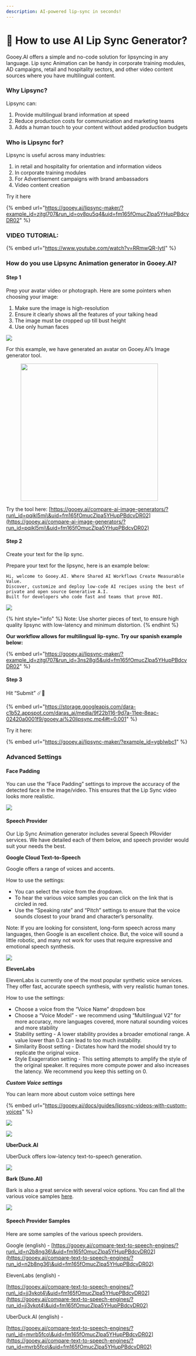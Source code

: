 ```yaml
---
description: AI-powered lip-sync in seconds!
---
```


# 👄 How to use AI Lip Sync Generator?

Gooey.AI offers a simple and no-code solution for lipsyncing in any language. Lip sync Animation can be handy in corporate training modules, AD campaigns, retail and hospitality sectors, and other video content sources where you have multilingual content.

### Why Lipsync? <a href="#cu1xpothtpzq" id="cu1xpothtpzq"></a>

Lipsync can:

1. Provide multilingual brand information at speed
2. Reduce production costs for communication and marketing teams
3. Adds a human touch to your content without added production budgets

### Who is Lipsync for? <a href="#etv8n37xo8ms" id="etv8n37xo8ms"></a>

Lipsync is useful across many industries:

1. in retail and hospitality for orientation and information videos
2. In corporate training modules
3. For Advertisement campaigns with brand ambassadors
4. Video content creation

Try it here

{% embed url="https://gooey.ai/lipsync-maker/?example_id=zjtgl707&run_id=ov8pu5q4&uid=fm165fOmucZlpa5YHupPBdcvDR02" %}

### VIDEO TUTORIAL: <a href="#id-7e9v4rbb98rg" id="id-7e9v4rbb98rg"></a>

{% embed url="https://www.youtube.com/watch?v=RRmwQR-IytI" %}

### How do you use Lipsync Animation generator in Gooey.AI? <a href="#id-7e9v4rbb98rg" id="id-7e9v4rbb98rg"></a>

#### Step 1 <a href="#id-3akkpf7ao60t" id="id-3akkpf7ao60t"></a>

Prep your avatar video or photograph. Here are some pointers when choosing your image:

1. Make sure the image is high-resolution
2. Ensure it clearly shows all the features of your talking head
3. The image must be cropped up till bust height
4. Use only human faces

![](<../../.gitbook/assets/0 (3).png>)

For this example, we have generated an avatar on Gooey.AI’s Image generator tool.

<figure><img src="https://storage.googleapis.com/dara-c1b52.appspot.com/daras_ai/media/c4bd6b86-8070-11ee-94c2-02420a0001ee/gooey.ai%20-%20Create%20a%20beautiful%20black%20and%20white%20il...%20of%20the%20graphic%20novelist%20and%20artist%20Robert%20crumb.png" alt="" width="375"><figcaption></figcaption></figure>

Try the tool here: [https://gooey.ai/compare-ai-image-generators/?run\_id=pqikl5mi\&uid=fm165fOmucZlpa5YHupPBdcvDR02](https://gooey.ai/compare-ai-image-generators/?run_id=pqikl5mi\&uid=fm165fOmucZlpa5YHupPBdcvDR02)

#### Step 2 <a href="#id-5v4axqcj5yym" id="id-5v4axqcj5yym"></a>

Create your text for the lip sync.

Prepare your text for the lipsync, here is an example below:

```
Hi, welcome to Gooey.AI. Where Shared AI Workflows Create Measurable Value.
Discover, customize and deploy low-code AI recipes using the best of private and open source Generative A.I.
Built for developers who code fast and teams that prove ROI. 
```

![](<../../.gitbook/assets/1 (3).png>)

{% hint style="info" %}
Note: Use shorter pieces of text, to ensure high quality lipsync with low-latency and minimum distortion.
{% endhint %}

**Our workflow allows for multilingual lip-sync. Try our spanish example below:**

{% embed url="https://gooey.ai/lipsync-maker/?example_id=zjtgl707&run_id=3ns28gi5&uid=fm165fOmucZlpa5YHupPBdcvDR02" %}

#### Step 3 <a href="#q7xfnhgt39oc" id="q7xfnhgt39oc"></a>

Hit “Submit” :comet::rocket:

{% embed url="https://storage.googleapis.com/dara-c1b52.appspot.com/daras_ai/media/9f22b116-9d7a-11ee-8eac-02420a0001f9/gooey.ai%20lipsync.mp4#t=0.001" %}

Try it here:

{% embed url="https://gooey.ai/lipsync-maker/?example_id=ygblwbc1" %}

### Advanced Settings <a href="#bek5b9uth2re" id="bek5b9uth2re"></a>

#### Face Padding <a href="#id-7micoj491pkj" id="id-7micoj491pkj"></a>

You can use the “Face Padding” settings to improve the accuracy of the detected face in the image/video. This ensures that the Lip Sync video looks more realistic.

![](<../../.gitbook/assets/2 (1) (1) (1).png>)

#### &#x20;<a href="#id-5272lwq3flrn" id="id-5272lwq3flrn"></a>

#### Speech Provider <a href="#a5bhfdq8ob29" id="a5bhfdq8ob29"></a>

Our Lip Sync Animation generator includes several Speech PRovider services. We have detailed each of them below, and speech provider would suit your needs the best.

**Google Cloud Text-to-Speech**

Google offers a range of voices and accents.

How to use the settings:

* You can select the voice from the dropdown.
* To hear the various voice samples you can click on the link that is circled in red.
* Use the “Speaking rate” and “Pitch” settings to ensure that the voice sounds closest to your brand and character’s personality.

Note: If you are looking for consistent, long-form speech across many languages, then Google is an excellent choice. But, the voice will sound a little robotic, and many not work for uses that require expressive and emotional speech synthesis.

![](<../../.gitbook/assets/3 (1) (1).png>)

**ElevenLabs**

ElevenLabs is currently one of the most popular synthetic voice services. They offer fast, accurate speech synthesis, with very realistic human tones.

How to use the settings:

* Choose a voice from the “Voice Name” dropdown box
* Choose a “Voice Model” - we recommend using “Multilingual V2” for more accuracy, more languages covered, more natural sounding voices and more stability
* Stability setting - A lower stability provides a broader emotional range. A value lower than 0.3 can lead to too much instability.
* Similarity Boost setting - Dictates how hard the model should try to replicate the original voice.
* Style Exagerration setting - This setting attempts to amplify the style of the original speaker. It requires more compute power and also increases the latency. We recommend you keep this setting on 0.

_**Custom Voice settings**_

You can learn more about custom voice settings here

{% embed url="https://gooey.ai/docs/guides/lipsync-videos-with-custom-voices" %}

![](<../../.gitbook/assets/4 (1) (1).png>)

![](<../../.gitbook/assets/5 (1) (1).png>)

**UberDuck.AI**

UberDuck offers low-latency text-to-speech generation.&#x20;

![](<../../.gitbook/assets/6 (1).png>)

**Bark (Suno.AI)**

Bark is also a great service with several voice options. You can find all the various voice samples [here](https://suno-ai.notion.site/8b8e8749ed514b0cbf3f699013548683?v=bc67cff786b04b50b3ceb756fd05f68c).

![](<../../.gitbook/assets/7 (1).png>)

#### Speech Provider Samples <a href="#nvegkpa38hjm" id="nvegkpa38hjm"></a>

Here are some samples of the various speech providers.

Google (english) - [https://gooey.ai/compare-text-to-speech-engines/?run\_id=n2b8ng36\&uid=fm165fOmucZlpa5YHupPBdcvDR02](https://gooey.ai/compare-text-to-speech-engines/?run_id=n2b8ng36\&uid=fm165fOmucZlpa5YHupPBdcvDR02)

ElevenLabs (english) -

[https://gooey.ai/compare-text-to-speech-engines/?run\_id=jj3vkot4\&uid=fm165fOmucZlpa5YHupPBdcvDR02](https://gooey.ai/compare-text-to-speech-engines/?run_id=jj3vkot4\&uid=fm165fOmucZlpa5YHupPBdcvDR02)

UberDuck.AI (english) -

[https://gooey.ai/compare-text-to-speech-engines/?run\_id=mvrb5fco\&uid=fm165fOmucZlpa5YHupPBdcvDR02](https://gooey.ai/compare-text-to-speech-engines/?run_id=mvrb5fco\&uid=fm165fOmucZlpa5YHupPBdcvDR02)
